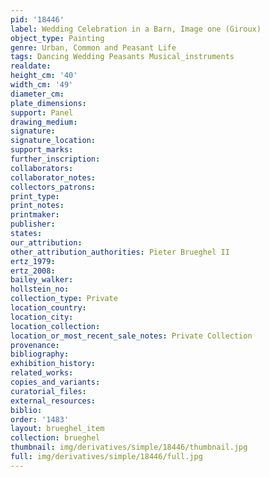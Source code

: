 ```yaml
---
pid: '18446'
label: Wedding Celebration in a Barn, Image one (Giroux)
object_type: Painting
genre: Urban, Common and Peasant Life
tags: Dancing Wedding Peasants Musical_instruments
realdate: 
height_cm: '40'
width_cm: '49'
diameter_cm: 
plate_dimensions: 
support: Panel
drawing_medium: 
signature: 
signature_location: 
support_marks: 
further_inscription: 
collaborators: 
collaborator_notes: 
collectors_patrons: 
print_type: 
print_notes: 
printmaker: 
publisher: 
states: 
our_attribution: 
other_attribution_authorities: Pieter Brueghel II
ertz_1979: 
ertz_2008: 
bailey_walker: 
hollstein_no: 
collection_type: Private
location_country: 
location_city: 
location_collection: 
location_or_most_recent_sale_notes: Private Collection
provenance: 
bibliography: 
exhibition_history: 
related_works: 
copies_and_variants: 
curatorial_files: 
external_resources: 
biblio: 
order: '1483'
layout: brueghel_item
collection: brueghel
thumbnail: img/derivatives/simple/18446/thumbnail.jpg
full: img/derivatives/simple/18446/full.jpg
---
```

